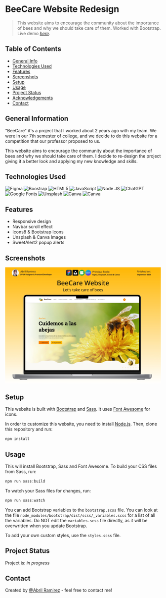 # BeeCare Website Redesign
> This website aims to encourage the community about the importance of bees and why we should take care of them. Worked with Bootstrap.
> Live demo [_here_]().


## Table of Contents
* [General Info](#general-information)
* [Technologies Used](#technologies-used)
* [Features](#features)
* [Screenshots](#screenshots)
* [Setup](#setup)
* [Usage](#usage)
* [Project Status](#project-status)
* [Acknowledgements](#acknowledgements)
* [Contact](#contact)


## General Information
"BeeCare" it's a project that I worked about 2 years ago with my team. We were in our 7th semester of college, and we decide to do this website for a competition that our professor proposed to us.

This website aims to encourage the community about the importance of bees and why we should take care of them. I decide to re-design the project giving it a better look and applying my new knowledge and skills.


## Technologies Used
![Figma](https://img.shields.io/badge/figma-%23F24E1E.svg?style=for-the-badge&logo=figma&logoColor=white) ![Boostrap](https://img.shields.io/badge/Bootstrap-563D7C?style=for-the-badge&logo=bootstrap&logoColor=white) ![HTML5](https://img.shields.io/badge/html5-%23E34F26.svg?style=for-the-badge&logo=html5&logoColor=white) ![JavaScript](https://img.shields.io/badge/javascript-%23323330.svg?style=for-the-badge&logo=javascript&logoColor=%23F7DF1E) ![Node JS](https://img.shields.io/badge/Node%20js-339933?style=for-the-badge&logo=nodedotjs&logoColor=white) ![ChatGPT](https://img.shields.io/badge/ChatGPT-74aa9c?style=for-the-badge&logo=openai&logoColor=white) ![Google Fonts](https://img.shields.io/badge/Google_Fonts-4285f4.svg?style=for-the-badge&logo=GoogleFonts&logoColor=white) ![Unsplash](https://img.shields.io/badge/Unsplash-000000?style=for-the-badge&logo=Unsplash&logoColor=white) ![Canva](https://img.shields.io/badge/Canva-%2300C4CC.svg?&style=for-the-badge&logo=Canva&logoColor=white) ![Canva](https://img.shields.io/badge/Icons8-34a853.svg?&style=for-the-badge&logo=Icons8&logoColor=white)


## Features
- Responsive design
- Navbar scroll effect
- Icons8 & Bootstrap Icons
- Unsplash & Canva Images
- SweetAlert2 popup alerts

## Screenshots
![Screenshot](./images/readmeImage.jpg)


## Setup
This website is built with [Bootstrap](https://getbootstrap.com/) and [Sass](https://sass-lang.com/). It uses [Font Awesome](https://fontawesome.com/) for icons.

In order to customize this website, you need to install [Node.js](https://nodejs.org/en/). Then, clone this repository and run:

```bash
npm install
```


## Usage
This will install Bootstrap, Sass and Font Awesome. To build your CSS files from Sass, run:

```bash
npm run sass:build
```

To watch your Sass files for changes, run:

```bash
npm run sass:watch
```

You can add Bootstrap variables to the `bootstrap.scss` file. You can look at the file `node_modules/bootstrap/dist/scss/_variables.scss` for a list of all the variables. Do NOT edit the `variables.scss` file directly, as it will be overwritten when you update Bootstrap.

To add your own custom styles, use the `styles.scss` file.


## Project Status
Project is: _in progress_


## Contact
Created by [@Abril Ramirez](https://iscramirezabril.github.io/) - feel free to contact me!